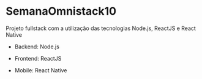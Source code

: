 # SemanaOmnistack10

Projeto fullstack com a utilização das tecnologias Node.js, ReactJS e React Native

* Backend: Node.js

* Frontend: ReactJS

* Mobile: React Native